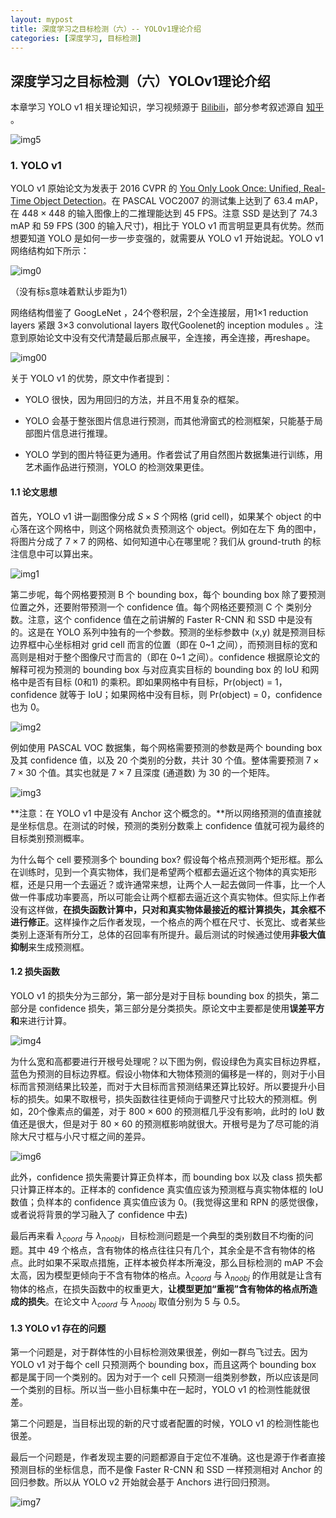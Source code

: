 ```yaml
---
layout: mypost
title: 深度学习之目标检测（六）-- YOLOv1理论介绍
categories: [深度学习, 目标检测]
---
```


## 深度学习之目标检测（六）YOLOv1理论介绍

本章学习 YOLO v1 相关理论知识，学习视频源于 [Bilibili](https://www.bilibili.com/video/BV1yi4y1g7ro)，部分参考叙述源自 [知乎](https://zhuanlan.zhihu.com/p/70387154) 。

![img5](YOLOv1-5.png)

### 1. YOLO v1

YOLO v1 原始论文为发表于 2016 CVPR 的 [You Only Look Once: Unified, Real-Time Object Detection](https://arxiv.org/abs/1506.02640)。在 PASCAL VOC2007 的测试集上达到了 63.4 mAP，在 $448 \times 448$ 的输入图像上的二推理能达到 45 FPS。注意 SSD 是达到了 74.3 mAP 和 59 FPS (300 的输入尺寸)，相比于 YOLO v1 而言明显更具有优势。然而想要知道 YOLO 是如何一步一步变强的，就需要从 YOLO v1 开始说起。YOLO v1 网络结构如下所示：

![img0](YOLOv1-0.png)

（没有标s意味着默认步距为1）

网络结构借鉴了 GoogLeNet ，24个卷积层，2个全连接层，用1×1 reduction layers 紧跟 3×3 convolutional layers 取代Goolenet的 inception modules 。注意到原始论文中没有交代清楚最后那点展平，全连接，再全连接，再reshape。

![img00](YOLOv1-00.png)



关于 YOLO v1 的优势，原文中作者提到：

* YOLO 很快，因为用回归的方法，并且不用复杂的框架。

* YOLO 会基于整张图片信息进行预测，而其他滑窗式的检测框架，只能基于局部图片信息进行推理。
* YOLO 学到的图片特征更为通用。作者尝试了用自然图片数据集进行训练，用艺术画作品进行预测，YOLO 的检测效果更佳。



#### 1.1 论文思想

首先，YOLO v1 讲一副图像分成 $S \times S$ 个网格 (grid cell)，如果某个 object 的中心落在这个网格中，则这个网格就负责预测这个 object。例如在左下 角的图中，将图片分成了 $7 \times 7$ 的网格、如何知道中心在哪里呢？我们从 ground-truth 的标注信息中可以算出来。

![img1](YOLOv1-1.png)

第二步呢，每个网格要预测 B 个 bounding box，每个 bounding box 除了要预测位置之外，还要附带预测一个 confidence 值。每个网格还要预测 C 个 类别分数。注意，这个 confidence 值在之前讲解的 Faster R-CNN 和 SSD 中是没有的。这是在 YOLO 系列中独有的一个参数。预测的坐标参数中 (x,y) 就是预测目标边界框中心坐标相对 grid cell 而言的位置（即在 0~1 之间），而预测目标的宽和高则是相对于整个图像尺寸而言的（即在 0~1 之间）。confidence 根据原论文的解释可视为预测的 bounding box 与对应真实目标的 bounding box 的 IoU 和网格中是否有目标 (0和1) 的乘积。即如果网格中有目标，Pr(object) = 1，confidence 就等于 IoU；如果网格中没有目标，则 Pr(object) = 0，confidence 也为 0。

![img2](YOLOv1-2.png)

例如使用 PASCAL VOC 数据集，每个网格需要预测的参数是两个 bounding box 及其 confidence 值，以及 20 个类别的分数，共计 30 个值。整体需要预测 $7 \times 7 \times 30$ 个值。其实也就是 $7 \times 7$ 且深度 (通道数) 为 30 的一个矩阵。

![img3](YOLOv1-3.png)

**注意：在 YOLO v1 中是没有 Anchor 这个概念的。**所以网络预测的值直接就是坐标信息。在测试的时候，预测的类别分数乘上 confidence 值就可视为最终的目标类别预测概率。



为什么每个 cell 要预测多个 bounding box?  假设每个格点预测两个矩形框。那么在训练时，见到一个真实物体，我们是希望两个框都去逼近这个物体的真实矩形框，还是只用一个去逼近？或许通常来想，让两个人一起去做同一件事，比一个人做一件事成功率要高，所以可能会让两个框都去逼近这个真实物体。但实际上作者没有这样做，**在损失函数计算中，只对和真实物体最接近的框计算损失，其余框不进行修正**。这样操作之后作者发现，一个格点的两个框在尺寸、长宽比、或者某些类别上逐渐有所分工，总体的召回率有所提升。最后测试的时候通过使用**非极大值抑制**来生成预测框。



#### 1.2 损失函数

YOLO v1 的损失分为三部分，第一部分是对于目标 bounding box 的损失，第二部分是 confidence 损失，第三部分是分类损失。原论文中主要都是使用**误差平方和**来进行计算。

![img4](YOLOv1-4.png)

为什么宽和高都要进行开根号处理呢？以下图为例，假设绿色为真实目标边界框，蓝色为预测的目标边界框。假设小物体和大物体预测的偏移是一样的，则对于小目标而言预测结果比较差，而对于大目标而言预测结果还算比较好。所以要提升小目标的损失。如果不取根号，损失函数往往更倾向于调整尺寸比较大的预测框。例如，20个像素点的偏差，对于 $800 \times 600$ 的预测框几乎没有影响，此时的 IoU 数值还是很大，但是对于 $80 \times 60$ 的预测框影响就很大。开根号是为了尽可能的消除大尺寸框与小尺寸框之间的差异。

![img6](YOLOv1-6.png)

此外，confidence 损失需要计算正负样本，而 bounding box 以及 class 损失都只计算正样本的。正样本的 confidence 真实值应该为预测框与真实物体框的 IoU 数值；负样本的 confidence 真实值应该为 0。(我觉得这里和 RPN 的感觉很像，或者说将背景的学习融入了 confidence 中去)

最后再来看 $\lambda_{coord}$ 与 $\lambda_{noobj}$，目标检测问题是一个典型的类别数目不均衡的问题。其中 49 个格点，含有物体的格点往往只有几个，其余全是不含有物体的格点。此时如果不采取点措施，正样本被负样本所淹没，那么目标检测的 mAP 不会太高，因为模型更倾向于不含有物体的格点。$\lambda_{coord}$ 与 $\lambda_{noobj}$ 的作用就是让含有物体的格点，在损失函数中的权重更大，**让模型更加“重视”含有物体的格点所造成的损失**。在论文中 $\lambda_{coord}$ 与 $\lambda_{noobj}$ 取值分别为 5 与 0.5。



#### 1.3 YOLO v1 存在的问题

第一个问题是，对于群体性的小目标检测效果很差，例如一群鸟飞过去。因为 YOLO v1 对于每个 cell 只预测两个 bounding box，而且这两个 bounding box 都是属于同一个类别的。因为对于一个 cell 只预测一组类别参数，所以应该是同一个类别的目标。所以当一些小目标集中在一起时，YOLO v1 的检测性能就很差。

第二个问题是，当目标出现的新的尺寸或者配置的时候，YOLO v1 的检测性能也很差。

最后一个问题是，作者发现主要的问题都源自于定位不准确。这也是源于作者直接预测目标的坐标信息，而不是像 Faster R-CNN 和 SSD 一样预测相对 Anchor 的回归参数。所以从 YOLO v2 开始就会基于 Anchors 进行回归预测。

![img7](YOLOv1-7.png)